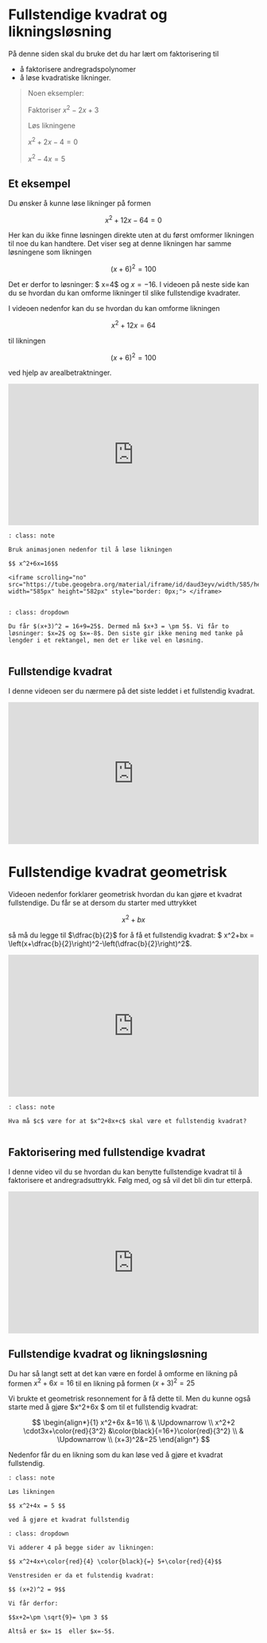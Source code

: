 # Fullstendige kvadrat og likningsløsning

På denne siden skal du bruke det du har lært om faktorisering til

* å faktorisere andregradspolynomer
* å løse kvadratiske likninger. 

> Noen eksempler: 
>
> Faktoriser $x^2-2x+3$
>
> Løs likningene
>
> $x^2+2x-4=0$
>
> $x^2-4x=5$


## Et eksempel

Du ønsker å kunne løse likninger på formen 

$$ x^2+12x-64=0 $$ 

Her kan du ikke finne løsningen direkte uten at du først omformer likningen til noe du kan handtere. Det viser seg at denne likningen har samme løsningene som likningen

$$ (x+6)^2=100 $$ 

Det er derfor to løsninger: $ x=4$  og  $x=-16$. I videoen på neste side kan du se hvordan du kan omforme likninger til slike fullstendige kvadrater.

I videoen nedenfor kan du se hvordan du kan omforme likningen 

$$x^2+12x=64$$ 

til likningen 

$$ (x+6)^2=100$$ 

ved hjelp av arealbetraktninger. 

<div style="padding:56.25% 0 0 0;position:relative;"><iframe src="https://player.vimeo.com/video/320947391?h=c8be7ebbf7&title=0&byline=0&portrait=0" style="position:absolute;top:0;left:0;width:100%;height:100%;" frameborder="0" allow="autoplay; fullscreen; picture-in-picture" allowfullscreen></iframe></div><script src="https://player.vimeo.com/api/player.js"></script>


```{admonition} Oppgave 1 
: class: note

Bruk animasjonen nedenfor til å løse likningen

$$ x^2+6x=16$$

<iframe scrolling="no" src="https://tube.geogebra.org/material/iframe/id/daud3eyv/width/585/height/582/border/888888/rc/false/ai/false/sdz/false/smb/false/stb/false/stbh/true/ld/false/sri/true/at/preferhtml5" width="585px" height="582px" style="border: 0px;"> </iframe>


```

```{admonition} Løsning
: class: dropdown

Du får $(x+3)^2 = 16+9=25$. Dermed må $x+3 = \pm 5$. Vi får to løsninger: $x=2$ og $x=-8$. Den siste gir ikke mening med tanke på lengder i et rektangel, men det er like vel en løsning. 


```

## Fullstendige kvadrat

I denne videoen ser du nærmere på det siste leddet i et fullstendig kvadrat.

<div style="padding:56.6% 0 0 0;position:relative;"><iframe src="https://player.vimeo.com/video/291468250?h=a9f9253f53&title=0&byline=0&portrait=0" style="position:absolute;top:0;left:0;width:100%;height:100%;" frameborder="0" allow="autoplay; fullscreen; picture-in-picture" allowfullscreen></iframe></div><script src="https://player.vimeo.com/api/player.js"></script>


# Fullstendige kvadrat geometrisk

Videoen nedenfor forklarer geometrisk hvordan du kan gjøre et kvadrat fullstendige. Du får se at dersom du starter med uttrykket 

$$x^2+bx$$ 

så må du legge til $\dfrac{b}{2}$ for å få et fullstendig kvadrat: $ x^2+bx = \left(x+\dfrac{b}{2}\right)^2-\left(\dfrac{b}{2}\right)^2$.

<div style="padding:56.6% 0 0 0;position:relative;"><iframe src="https://player.vimeo.com/video/291469473?h=d4c5711f86&title=0&byline=0&portrait=0" style="position:absolute;top:0;left:0;width:100%;height:100%;" frameborder="0" allow="autoplay; fullscreen; picture-in-picture" allowfullscreen></iframe></div><script src="https://player.vimeo.com/api/player.js"></script>

```{admonition} Oppgave 2
: class: note

Hva må $c$ være for at $x^2+8x+c$ skal være et fullstendig kvadrat?


```

## Faktorisering med fullstendige kvadrat

I denne video vil du se hvordan du kan benytte fullstendige kvadrat til å faktorisere et andregradsuttrykk. Følg med, og så vil det bli din tur etterpå.

<div style="padding:56.6% 0 0 0;position:relative;"><iframe src="https://player.vimeo.com/video/291469680?h=29f0db00f7&title=0&byline=0&portrait=0" style="position:absolute;top:0;left:0;width:100%;height:100%;" frameborder="0" allow="autoplay; fullscreen; picture-in-picture" allowfullscreen></iframe></div><script src="https://player.vimeo.com/api/player.js"></script>

## Fullstendige kvadrat og likningsløsning

Du har så langt sett at det kan være en fordel å omforme en likning på formen $x^2+6x=16$ til en likning på formen $(x+3)^2 =25$ 

Vi brukte et geometrisk resonnement for å få dette til. Men du kunne også starte med å gjøre $x^2+6x $ om til et fullstendig kvadrat: 

$$
\begin{align*}{1}
 x^2+6x &=16 \\
  & \Updownarrow \\
x^2+2 \cdot3x+\color{red}{3^2} &\color{black}{=16+}\color{red}{3^2} \\
  & \Updownarrow \\
    (x+3)^2&=25
    \end{align*}
$$




Nedenfor får du en likning som du kan løse ved å gjøre et kvadrat fullstendig.

```{admonition} Oppgave 
: class: note

Løs likningen

$$ x^2+4x = 5 $$

ved å gjøre et kvadrat fullstendig

```

```{admonition} Løsning
: class: dropdown

Vi adderer 4 på begge sider av likningen:

$$ x^2+4x+\color{red}{4} \color{black}{=} 5+\color{red}{4}$$

Venstresiden er da et fulstendig kvadrat: 

$$ (x+2)^2 = 9$$

Vi får derfor:

$$x+2=\pm \sqrt{9}= \pm 3 $$

Altså er $x= 1$  eller $x=-5$.  


```
